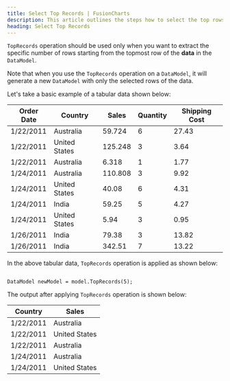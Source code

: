 ```yaml
---
title: Select Top Records | FusionCharts
description: This article outlines the steps how to select the top rows
heading: Select Top Records
---
```


`TopRecords` operation should be used only when you want to extract the specific number of rows starting from the topmost row of the **data** in the `DataModel`.

Note that when you use the `TopRecords` operation on a `DataModel`, it will generate a new `DataModel` with only the selected rows of the data.

Let's take a basic example of a tabular data shown below:

Order Date | Country | Sales | Quantity | Shipping Cost
---|---|---|---|--- 
1/22/2011 | Australia | 59.724 | 6 | 27.43
1/22/2011 | United States | 125.248 | 3 | 3.64 
1/22/2011 | Australia | 6.318 | 1 | 1.77
1/24/2011 | Australia | 110.808 | 3 | 9.92 
1/24/2011 | United States | 40.08 | 6 | 4.31 
1/24/2011 | India | 59.25 | 5 | 4.27 
1/24/2011 | United States | 5.94 | 3 | 0.95 
1/26/2011 | India | 79.38 | 3 | 13.82 
1/26/2011 | India | 342.51 | 7 | 13.22 

In the above tabular data, `TopRecords` operation is applied as shown below:

```  

DataModel newModel = model.TopRecords(5);

```

The output after applying `TopRecords` operation is shown below:

Country | Sales
---|---
1/22/2011 | Australia | 59.724 | 6 | 27.43
1/22/2011 | United States | 125.248 | 3 | 3.64 
1/22/2011 | Australia | 6.318 | 1 | 1.77
1/24/2011 | Australia | 110.808 | 3 | 9.92 
1/24/2011 | United States | 40.08 | 6 | 4.31

